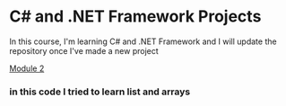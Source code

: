 <h1>C# and .NET Framework Projects</h1>
<p>In this course, I'm learning C# and .NET Framework and I will update the repository once I've made a new project</p>
<a href= "https://github.com/Arezoo-Yousefi/The-Tech-Academy-Basic-C-Sharp-Projects./tree/main/Basic_C%23_Programs/Module2">Module 2</a>
 <h3>in this code I tried to learn list and arrays</h3>

